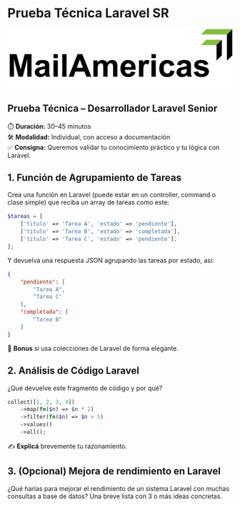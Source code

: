 # Prueba Técnica Laravel SR

![alt text](image.png)

## Prueba Técnica – Desarrollador Laravel Senior

⏱️ **Duración:** 30–45 minutos  
🛠️ **Modalidad:** Individual, con acceso a documentación  
✅ **Consigna:** Queremos validar tu conocimiento práctico y tu lógica con Laravel.

## 1. Función de Agrupamiento de Tareas

Crea una función en Laravel (puede estar en un controller, command o clase simple) que reciba un array de tareas como este:

```php
$tareas = [
    ['titulo' => 'Tarea A', 'estado' => 'pendiente'],
    ['titulo' => 'Tarea B', 'estado' => 'completada'],
    ['titulo' => 'Tarea C', 'estado' => 'pendiente'],
];
```

Y devuelva una respuesta JSON agrupando las tareas por estado, así:

```json
{
    "pendiente": [
        "Tarea A",
        "Tarea C"
    ],
    "completada": [
        "Tarea B"
    ]
}
```

📌 **Bonus** si usa colecciones de Laravel de forma elegante.

## 2. Análisis de Código Laravel

¿Qué devuelve este fragmento de código y por qué?

```php
collect([1, 2, 3, 4])
    ->map(fn($n) => $n * 2)
    ->filter(fn($n) => $n > 5)
    ->values()
    ->all();
```

✍️ **Explicá** brevemente tu razonamiento.

## 3. (Opcional) Mejora de rendimiento en Laravel

¿Qué harías para mejorar el rendimiento de un sistema Laravel con muchas consultas a base de datos? Una breve lista con 3 o más ideas concretas.